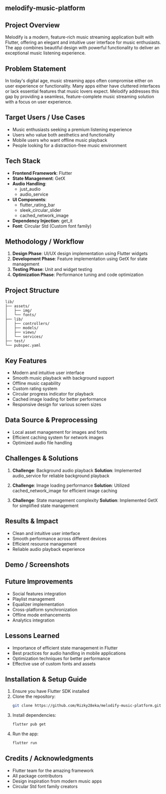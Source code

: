 ## melodify-music-platform

## Project Overview
Melodify is a modern, feature-rich music streaming application built with Flutter, offering an elegant and intuitive user interface for music enthusiasts. The app combines beautiful design with powerful functionality to deliver an exceptional music listening experience.

## Problem Statement
In today's digital age, music streaming apps often compromise either on user experience or functionality. Many apps either have cluttered interfaces or lack essential features that music lovers expect. Melodify addresses this gap by providing a seamless, feature-complete music streaming solution with a focus on user experience.

## Target Users / Use Cases
- Music enthusiasts seeking a premium listening experience
- Users who value both aesthetics and functionality
- Mobile users who want offline music playback
- People looking for a distraction-free music environment

## Tech Stack
- **Frontend Framework**: Flutter
- **State Management**: GetX
- **Audio Handling**: 
  - just_audio
  - audio_service
- **UI Components**:
  - flutter_rating_bar
  - sleek_circular_slider
  - cached_network_image
- **Dependency Injection**: get_it
- **Font**: Circular Std (Custom font family)

## Methodology / Workflow
1. **Design Phase**: UI/UX design implementation using Flutter widgets
2. **Development Phase**: Feature implementation using GetX for state management
3. **Testing Phase**: Unit and widget testing
4. **Optimization Phase**: Performance tuning and code optimization

## Project Structure
```
lib/
├── assets/
│   ├── img/
│   └── fonts/
├── lib/
│   ├── controllers/
│   ├── models/
│   ├── views/
│   └── services/
├── test/
└── pubspec.yaml
```

## Key Features
- Modern and intuitive user interface
- Smooth music playback with background support
- Offline music capability
- Custom rating system
- Circular progress indicator for playback
- Cached image loading for better performance
- Responsive design for various screen sizes

## Data Source & Preprocessing
- Local asset management for images and fonts
- Efficient caching system for network images
- Optimized audio file handling

## Challenges & Solutions
1. **Challenge**: Background audio playback
   **Solution**: Implemented audio_service for reliable background playback

2. **Challenge**: Image loading performance
   **Solution**: Utilized cached_network_image for efficient image caching

3. **Challenge**: State management complexity
   **Solution**: Implemented GetX for simplified state management

## Results & Impact
- Clean and intuitive user interface
- Smooth performance across different devices
- Efficient resource management
- Reliable audio playback experience

## Demo / Screenshots


## Future Improvements
- Social features integration
- Playlist management
- Equalizer implementation
- Cross-platform synchronization
- Offline mode enhancements
- Analytics integration

## Lessons Learned
- Importance of efficient state management in Flutter
- Best practices for audio handling in mobile applications
- Optimization techniques for better performance
- Effective use of custom fonts and assets

## Installation & Setup Guide
1. Ensure you have Flutter SDK installed
2. Clone the repository:
   ```bash
   git clone https://github.com/Rizky28eka/melodify-music-platform.git
   ```
3. Install dependencies:
   ```bash
   flutter pub get
   ```
4. Run the app:
   ```bash
   flutter run
   ```

## Credits / Acknowledgments
- Flutter team for the amazing framework
- All package contributors
- Design inspiration from modern music apps
- Circular Std font family creators
